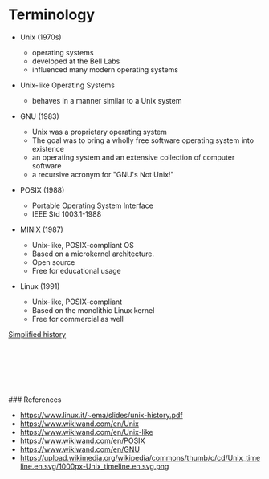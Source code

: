 # Terminology

- Unix (1970s)
  - operating systems
  - developed at the Bell Labs
  - influenced many modern operating systems


- Unix-like Operating Systems
  - behaves in a manner similar to a Unix system
    
- GNU (1983)
  - Unix was a proprietary operating system
  - The goal was to bring a wholly free software operating system into existence
  - an operating system and an extensive collection of computer software
  - a recursive acronym for "GNU's Not Unix!"

- POSIX (1988)
  - Portable Operating System Interface
  - IEEE Std 1003.1-1988

- MINIX (1987)
  - Unix-like, POSIX-compliant OS
  - Based on a microkernel architecture.
  - Open source
  - Free for educational usage

- Linux (1991)
  - Unix-like, POSIX-compliant
  - Based on the monolithic Linux kernel
  - Free for commercial as well


<a href="images/unix-like.png">Simplified history</a>
  
<br><br><br><br><br>

### References

- https://www.linux.it/~ema/slides/unix-history.pdf
- https://www.wikiwand.com/en/Unix
- https://www.wikiwand.com/en/Unix-like
- https://www.wikiwand.com/en/POSIX
- https://www.wikiwand.com/en/GNU
- https://upload.wikimedia.org/wikipedia/commons/thumb/c/cd/Unix_timeline.en.svg/1000px-Unix_timeline.en.svg.png